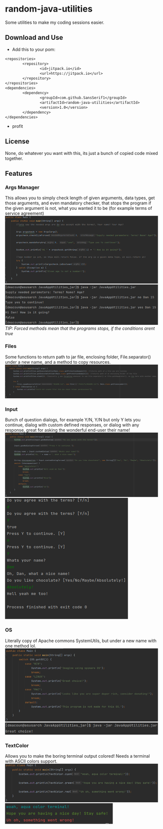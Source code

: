 # random-java-utilities
Some utilities to make my coding sessions easier.

## Download and Use
- Add this to your pom:
```
<repositories>
        <repository>
                <id>jitpack.io</id>
                <url>https://jitpack.io</url>
        </repository>
</repositories>
<dependencies>
        <dependency>
                <groupId>com.github.SansSerif1</groupId>
                <artifactId>random-java-utilities</artifactId>
                <version>1.0</version>
        </dependency>
</dependencies>
```
- profit

## License
None, do whatever you want with this, its just a bunch of copied code mixed together.

## Features

### Args Manager
This allows you to simply check length of given arguments, data types, get those arguments, and even mandatory checker, that stops the program if the given argument is not, what you wanted it to be (for example terms of service agreement)\
![Args Overview 1](https://github.com/SansSerif1/random-java-utilities/blob/main/readme_images/Args_1.png?raw=true)\
![Args Overview 2](https://github.com/SansSerif1/random-java-utilities/blob/main/readme_images/Args_2.png?raw=true)\
*TIP: Forced methods mean that the programs stops, if the conditions arent true*

### Files
Some functions to return path to jar file, enclosing folder, File.separator() under a new name, and a method to copy resources.\
![Files Overview 1](https://github.com/SansSerif1/random-java-utilities/blob/main/readme_images/Files_1.png?raw=true)

### Input
Bunch of question dialogs, for example Y/N, Y/N but only Y lets you continue, dialog with custom defined responses, or dialog with any response, great for asking the wonderful end-user their name!\
![Input Overview 1](https://github.com/SansSerif1/random-java-utilities/blob/main/readme_images/Input_1.png?raw=true)\
![Input Overview 2](https://github.com/SansSerif1/random-java-utilities/blob/main/readme_images/Input_2.png?raw=true)

### OS
Literally copy of Apache commons SystemUtils, but under a new name with one method lol.\
![OS Overview 1](https://github.com/SansSerif1/random-java-utilities/blob/main/readme_images/OS_1.png?raw=true)
![OS Overview 2](https://github.com/SansSerif1/random-java-utilities/blob/main/readme_images/OS_2.png?raw=true)

### TextColor
Allows you to make the boring terminal output colored! Needs a terminal with ASCII colors support.
![TextColor Overview 1](https://github.com/SansSerif1/random-java-utilities/blob/main/readme_images/TextColor_1.png?raw=true)\
![TextColor Overview 2](https://github.com/SansSerif1/random-java-utilities/blob/main/readme_images/TextColor_2.png?raw=true)
